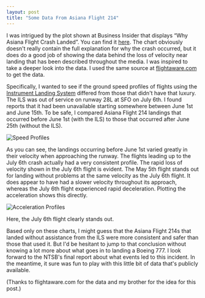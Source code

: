 ```yaml
---
layout: post
title: "Some Data From Asiana Flight 214"
---
```


I was intrigued by the plot shown at Business Insider that displays
“Why Asiana Flight Crash Landed”. You can find it
[here](http://www.businessinsider.com/chart-why-asiana-flight-214-crashed-low-speed-2013-7). The
chart obviously doesn't really contain the full explanation for why
the crash occurred, but it does do a good job of showing the data
behind the loss of velocity near landing that has been described
throughout the media. I was inspired to take a deeper look into the
data. I used the same source at
[flightaware.com](http://flightaware.com/live/flight/AAR214/history/20130702/0730Z/RKSI/KSFO)
to get the data.

Specifically, I wanted to see if the ground speed profiles of flights
using the [Instrument Landing
System](http://en.wikipedia.org/wiki/Instrument_landing_system)
differed from those that didn't have that luxury. The ILS was out of
service on runway 28L at SFO on July 6th. I found reports that it had
been unavailable starting somewhere between June 1st and June 15th. To
be safe, I compared Asiana Flight 214 landings that occurred before
June 1st (with the ILS) to those that occurred after June 25th
(without the ILS).

![Speed Profiles](http://mrphilroth.com/images/sfoflight_speed.png)

As you can see, the landings occurring before June 1st varied greatly
in their velocity when approaching the runway. The flights leading up
to the July 6th crash actually had a very consistent profile. The
rapid loss of velocity shown in the July 6th flight is evident. The
May 5th flight stands out for landing without problems at the same
velocity as the July 6th flight. It does appear to have had a slower
velocity throughout its approach, whereas the July 6th flight
experienced rapid deceleration. Plotting the acceleration shows this
directly.

![Acceleration Profiles](http://mrphilroth.com/images/sfoflight_acceleration.png)

Here, the July 6th flight clearly stands out.

Based only on these charts, I might guess that the Asiana Flight 214s
that landed without assistance from the ILS were more consistent and
safer than those that used it. But I'd be hesitant to jump to that
conclusion without knowing a lot more about what goes in to landing a
Boeing 777. I look forward to the NTSB's final report about what
events led to this incident. In the meantime, it sure was fun to play
with this little bit of data that's publicly available.

(Thanks to flightaware.com for the data and my brother for the idea
for this post.)
